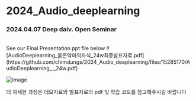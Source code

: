 # 2024_Audio_deeplearning

### 2024.04.07 Deep daiv. Open Seminar
<br>
See our Final Presentation ppt file below !!
<br>
[AudioDeeplearning_붉은악마의자식_24w최종발표자료.pdf](https://github.com/chimdungs/2024_Audio_deeplearning/files/15285170/AudioDeeplearning_._24w.pdf)

![image](https://github.com/chimdungs/2024_Audio_deeplearning/assets/138076274/3398c2a4-1aec-4f6b-b647-a0e00a648047)

더 자세한 과정은 데모자료와 발표자료의 pdf 및 학습 코드를 참고해주시길 바랍니다
